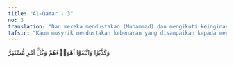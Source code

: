 ```yaml
---
title: "Al-Qamar - 3"
no: 3
translation: "Dan mereka mendustakan (Muhammad) dan mengikuti keinginannya, padahal setiap urusan telah ada ketetapannya."
tafsir: "Kaum musyrik mendustakan kebenaran yang disampaikan kepada mereka oleh Nabi Muhammad saw, dan mengikuti hawa nafsu karena kebodohan mereka. Pada akhir ayat ini ditegaskan bahwa sesuatu itu akan berhenti pada sasaran yang telah ditetapkan, sesuai dengan ketetapan Allah. Karena itu persoalan orang-orang musyrik akan berhenti pada kehinaan di dunia dan azab yang kekal di akhirat, sedang persoalanmu hai Muhammad saw akan berhenti pada kemenangan di dunia dan surga di akhirat"
---
```


وَكَذَّبُوْا وَاتَّبَعُوْٓا اَهْوَاۤءَهُمْ وَكُلُّ اَمْرٍ مُّسْتَقِرٌّ
